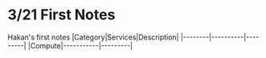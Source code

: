 # 3/21 First Notes
Hakan's first notes
|Category|Services|Description|
|--------|----------|---------|
|Compute|-----------|---------|

